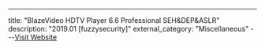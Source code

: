 ---
title: "BlazeVideo HDTV Player 6.6 Professional SEH&DEP&ASLR"
description: "2019.01 [fuzzysecurity]"
external_category: "Miscellaneous"
---[Visit Website](http://fuzzysecurity.com/exploits/11.html)

